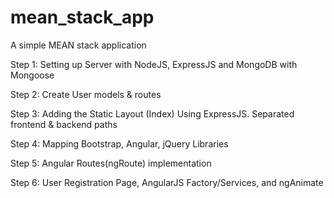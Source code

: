 # mean_stack_app

A simple MEAN stack application

Step 1: Setting up Server with NodeJS, ExpressJS and MongoDB with Mongoose

Step 2: Create User models & routes

Step 3: Adding the Static Layout (Index) Using ExpressJS. Separated frontend & backend paths

Step 4: Mapping Bootstrap, Angular, jQuery Libraries

Step 5: Angular Routes(ngRoute) implementation

Step 6: User Registration Page, AngularJS Factory/Services, and ngAnimate
